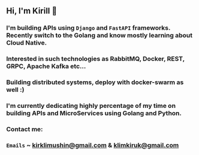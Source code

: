 ## Hi, I'm Kirill 👋
### I'm building APIs using `Django` and `FastAPI` frameworks. Recently switch to the Golang and know mostly learning about Cloud Native.
### Interested in such technologies as RabbitMQ, Docker, REST, GRPC, Apache Kafka etc...

### Building distributed systems, deploy with docker-swarm as well :)

### I'm currently dedicating highly percentage of my time on building APIs and MicroServices using Golang and Python.
### Contact me:

### `Emails` ~ kirklimushin@gmail.com & klimkiruk@gmail.com
